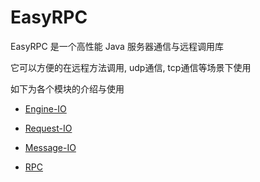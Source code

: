 # EasyRPC

EasyRPC 是一个高性能 Java 服务器通信与远程调用库

它可以方便的在远程方法调用, udp通信, tcp通信等场景下使用

如下为各个模块的介绍与使用

- [Engine-IO](doc/engine-io.md)

- [Request-IO](doc/request-io.md)

- [Message-IO](doc/message-io.md)

- [RPC](doc/rpc.md)